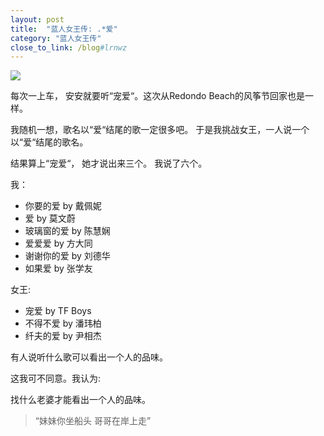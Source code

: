 ```yaml
---
layout: post
title:  "蓝人女王传: .*爱"
category: "蓝人女王传"
close_to_link: /blog#lrnwz
---
```


<img src="https://s3-us-west-1.amazonaws.com/blog.zurassic.com/20170319-love.jpg">


每次一上车， 安安就要听“宠爱“。这次从Redondo Beach的风筝节回家也是一样。

我随机一想，歌名以“爱“结尾的歌一定很多吧。 于是我挑战女王，一人说一个以“爱“结尾的歌名。

结果算上“宠爱“， 她才说出来三个。 我说了六个。

我：
- 你要的爱 by 戴佩妮
- 爱 by 莫文蔚
- 玻璃窗的爱 by 陈慧娴
- 爱爱爱 by 方大同
- 谢谢你的爱 by 刘德华
- 如果爱 by 张学友

女王:
- 宠爱 by TF Boys
- 不得不爱 by 潘玮柏
- 纤夫的爱 by 尹相杰

有人说听什么歌可以看出一个人的品味。

这我可不同意。我认为:

找什么老婆才能看出一个人的品味。

> “妹妹你坐船头 哥哥在岸上走”








